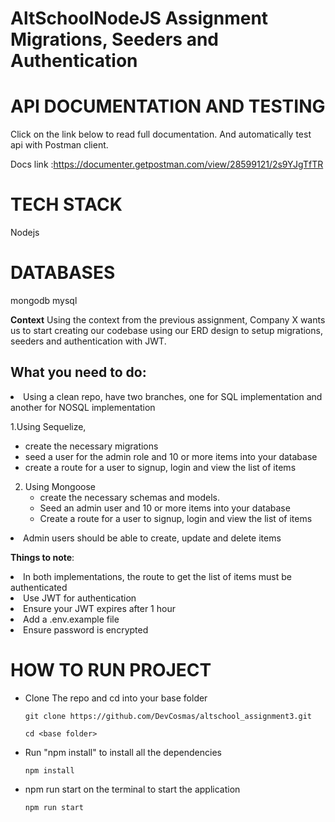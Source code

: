 # AltSchoolNodeJS Assignment Migrations, Seeders and Authentication



# API DOCUMENTATION AND TESTING
Click on the link below to read full documentation. And automatically test api with Postman client.

Docs link :https://documenter.getpostman.com/view/28599121/2s9YJgTfTR
# TECH STACK
Nodejs
# DATABASES
mongodb
mysql

**Context**
 Using the context from the previous assignment, Company X wants us to start creating our codebase using our ERD design to setup migrations, seeders and authentication with JWT.

## What you need to do:
  
<li>Using a clean repo, have two branches, one for SQL implementation and another for NOSQL implementation
 
1.Using Sequelize,
  * create the necessary migrations
  * seed a user for the admin role and 10 or more items into your database
  * create a route for a user to signup, login and view the list of items
    
   
   

2. Using Mongoose
    * create the necessary schemas and models. 
    * Seed an admin user and 10 or more items into your database
    * Create a route for a user to signup, login and view the list of items
     

<li>Admin users should be able to create, update and delete items

 **Things to note**:
<li> In both implementations, the route to get the list of items must be authenticated
<li>Use JWT for authentication
<li>Ensure your JWT expires after 1 hour
<li>Add a .env.example file
<li>Ensure password is encrypted

# HOW TO RUN PROJECT 
* Clone The repo and cd into your base folder

   ```git clone https://github.com/DevCosmas/altschool_assignment3.git``` 

   
   ```cd <base folder>```
  
* Run "npm install" to install all the dependencies

   ```npm install```
  
* npm run start  on the terminal to start the application

   ```npm run start```
  

